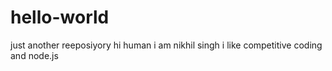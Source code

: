 # hello-world
just another reeposiyory
hi human
i am nikhil singh i like competitive coding and node.js 
